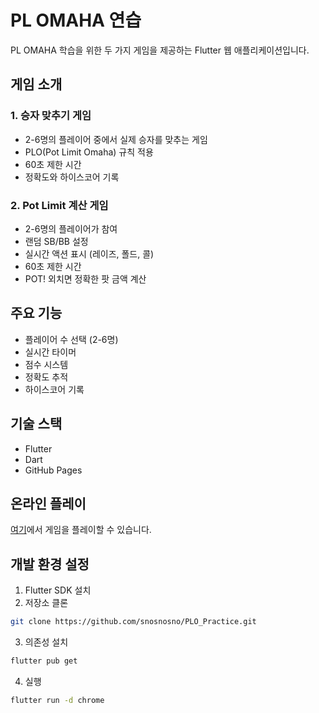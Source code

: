 # PL OMAHA 연습

PL OMAHA 학습을 위한 두 가지 게임을 제공하는 Flutter 웹 애플리케이션입니다.

## 게임 소개

### 1. 승자 맞추기 게임
- 2-6명의 플레이어 중에서 실제 승자를 맞추는 게임
- PLO(Pot Limit Omaha) 규칙 적용
- 60초 제한 시간
- 정확도와 하이스코어 기록

### 2. Pot Limit 계산 게임
- 2-6명의 플레이어가 참여
- 랜덤 SB/BB 설정
- 실시간 액션 표시 (레이즈, 폴드, 콜)
- 60초 제한 시간
- POT! 외치면 정확한 팟 금액 계산

## 주요 기능
- 플레이어 수 선택 (2-6명)
- 실시간 타이머
- 점수 시스템
- 정확도 추적
- 하이스코어 기록

## 기술 스택
- Flutter
- Dart
- GitHub Pages

## 온라인 플레이
[여기](https://snosnosno.github.io/PLO_Practice)에서 게임을 플레이할 수 있습니다.

## 개발 환경 설정
1. Flutter SDK 설치
2. 저장소 클론
```bash
git clone https://github.com/snosnosno/PLO_Practice.git
```
3. 의존성 설치
```bash
flutter pub get
```
4. 실행
```bash
flutter run -d chrome
```
